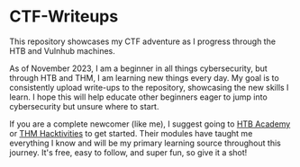 # CTF-Writeups

This repository showcases my CTF adventure as I progress through the HTB and Vulnhub machines.

As of November 2023, I am a beginner in all things cybersecurity, but through HTB and THM, I am learning new things every day. My goal is to consistently upload write-ups to the repository, showcasing the new skills I learn. I hope this will help educate other beginners eager to jump into cybersecurity but unsure where to start.

If you are a complete newcomer (like me), I suggest going to [HTB Academy](academy.hackthebox.com) or [THM Hacktivities](https://tryhackme.com/r/hacktivities) to get started. Their modules have taught me everything I know and will be my primary learning source throughout this journey. It's free, easy to follow, and super fun, so give it a shot!
